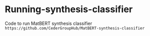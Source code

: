 # Running-synthesis-classifier

Code to run MatBERT synthesis classifier ```https://github.com/CederGroupHub/MatBERT-synthesis-classifier```